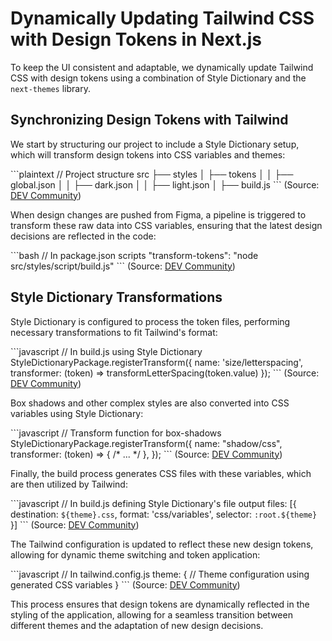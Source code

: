 # Dynamically Updating Tailwind CSS with Design Tokens in Next.js

To keep the UI consistent and adaptable, we dynamically update Tailwind CSS with design tokens using a combination of Style Dictionary and the `next-themes` library.

## Synchronizing Design Tokens with Tailwind

We start by structuring our project to include a Style Dictionary setup, which will transform design tokens into CSS variables and themes:

\```plaintext
// Project structure
src
├── styles
│   ├── tokens
│   │   ├── global.json
│   │   ├── dark.json
│   │   ├── light.json
│   ├── build.js
\```
(Source: [DEV Community](https://dev.to/ainatenhi/syncing-design-tokens-with-tailwind-css-theme-4d4d))

When design changes are pushed from Figma, a pipeline is triggered to transform these raw data into CSS variables, ensuring that the latest design decisions are reflected in the code:

\```bash
// In package.json scripts
"transform-tokens": "node src/styles/script/build.js"
\```
(Source: [DEV Community](https://dev.to/ainatenhi/syncing-design-tokens-with-tailwind-css-theme-4d4d))

## Style Dictionary Transformations

Style Dictionary is configured to process the token files, performing necessary transformations to fit Tailwind's format:

\```javascript
// In build.js using Style Dictionary
StyleDictionaryPackage.registerTransform({
  name: 'size/letterspacing',
  transformer: (token) => transformLetterSpacing(token.value)
});
\```
(Source: [DEV Community](https://dev.to/ainatenhi/syncing-design-tokens-with-tailwind-css-theme-4d4d))

Box shadows and other complex styles are also converted into CSS variables using Style Dictionary:

\```javascript
// Transform function for box-shadows
StyleDictionaryPackage.registerTransform({
  name: "shadow/css",
  transformer: (token) => { /* ... */ },
});
\```
(Source: [DEV Community](https://dev.to/ainatenhi/syncing-design-tokens-with-tailwind-css-theme-4d4d))

Finally, the build process generates CSS files with these variables, which are then utilized by Tailwind:

\```javascript
// In build.js defining Style Dictionary's file output
files: [{
  destination: `${theme}.css`,
  format: 'css/variables',
  selector: `:root.${theme}`
}]
\```
(Source: [DEV Community](https://dev.to/ainatenhi/syncing-design-tokens-with-tailwind-css-theme-4d4d))

The Tailwind configuration is updated to reflect these new design tokens, allowing for dynamic theme switching and token application:

\```javascript
// In tailwind.config.js
theme: {
  // Theme configuration using generated CSS variables
}
\```
(Source: [DEV Community](https://dev.to/ainatenhi/syncing-design-tokens-with-tailwind-css-theme-4d4d))

This process ensures that design tokens are dynamically reflected in the styling of the application, allowing for a seamless transition between different themes and the adaptation of new design decisions.
